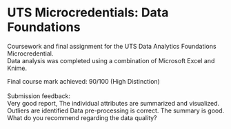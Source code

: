 # UTS Microcredentials: Data Foundations
Coursework and final assignment for the UTS Data Analytics Foundations Microcredential.  
Data analysis was completed using a combination of Microsoft Excel and Knime.
<br/>

Final course mark achieved: 90/100 (High Distinction)
<br/>
<br/> 
Submission feedback:
<br/>
Very good report, The individual attributes are summarized  and visualized.
Outliers are identified 
Data pre-processing is correct.
The summary is good.
What do you recommend regarding the data quality?
